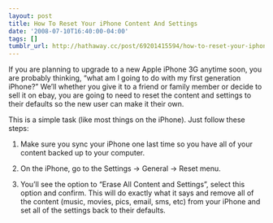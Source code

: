```yaml
---
layout: post
title: How To Reset Your iPhone Content And Settings
date: '2008-07-10T16:40:00-04:00'
tags: []
tumblr_url: http://hathaway.cc/post/69201415594/how-to-reset-your-iphone-content-and-settings
---
```

If you are planning to upgrade to a new Apple iPhone 3G anytime soon, you are probably thinking, “what am I going to do with my first generation iPhone?” We’ll whether you give it to a friend or family member or decide to sell it on ebay, you are going to need to reset the content and settings to their defaults so the new user can make it their own.

This is a simple task (like most things on the iPhone). Just follow these steps:

1. Make sure you sync your iPhone one last time so you have all of your content backed up to your computer.

2. On the iPhone, go to the Settings -> General -> Reset menu.

3. You’ll see the option to “Erase All Content and Settings”, select this option and confirm. This will do exactly what it says and remove all of the content (music, movies, pics, email, sms, etc) from your iPhone and set all of the settings back to their defaults.
